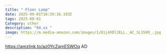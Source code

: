 ```yaml
---
title: " Floor Lamp"
date: 2025-09-01T10:39:16.193Z
tags: 2025-09-01
Category: other
description: "94.xx "
image: https://m.media-amazon.com/images/I/81j4XDl2ELL._AC_SL1500_.jpg
---
```

https://amzlink.to/az0YcZqmESWOq
AD